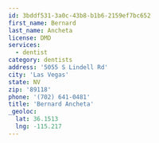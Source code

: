 ```yaml
---
id: 3bddf531-3a0c-43b8-b1b6-2159ef7bc652
first_name: Bernard
last_name: Ancheta
license: DMD
services:
  - dentist
category: dentists
address: '5055 S Lindell Rd'
city: 'Las Vegas'
state: NV
zip: '89118'
phone: '(702) 641-0481'
title: 'Bernard Ancheta'
_geoloc:
  lat: 36.1513
  lng: -115.217
---
```

